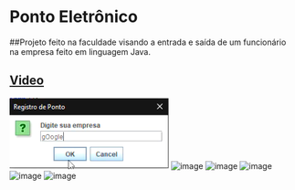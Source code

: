 # Ponto Eletrônico

##Projeto feito na faculdade visando a entrada e saída de um funcionário na empresa
feito em linguagem Java.

## [Video](https://github.com/wevertonsantos/ProjetoPontoEletronico/blob/master/Desktop%202020.12.02%20-%2020.47.59.02_Trim.mp4)

![image](https://github.com/wevertonsantos/ProjetoPontoEletronico/blob/master/projetp1.PNG)
![image](https://github.com/wevertonsantos/ProjetoPontoEletronico/blob/master/projetp2.PNG)
![image](https://github.com/wevertonsantos/ProjetoPontoEletronico/blob/master/projetp3.PNG)
![image](https://github.com/wevertonsantos/ProjetoPontoEletronico/blob/master/projetp4.PNG)
![image](https://github.com/wevertonsantos/ProjetoPontoEletronico/blob/master/projetp5.PNG)
![image](https://github.com/wevertonsantos/ProjetoPontoEletronico/blob/master/projetp6.PNG)
